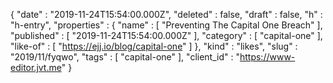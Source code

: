 {
  "date" : "2019-11-24T15:54:00.000Z",
  "deleted" : false,
  "draft" : false,
  "h" : "h-entry",
  "properties" : {
    "name" : [ "Preventing The Capital One Breach" ],
    "published" : [ "2019-11-24T15:54:00.000Z" ],
    "category" : [ "capital-one" ],
    "like-of" : [ "https://ejj.io/blog/capital-one" ]
  },
  "kind" : "likes",
  "slug" : "2019/11/fyqwo",
  "tags" : [ "capital-one" ],
  "client_id" : "https://www-editor.jvt.me"
}
